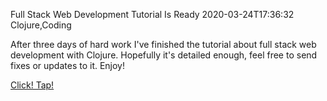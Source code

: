Full Stack Web Development Tutorial Is Ready
2020-03-24T17:36:32
Clojure,Coding

After three days of hard work I've finished the tutorial about full stack web development with Clojure.
Hopefully it's detailed enough, feel free to send fixes or updates to it.
Enjoy!

[Click! Tap!](https://github.com/milgra/tutorials/blob/master/full-stack-web-development-with-clojure-and-datomic.md)